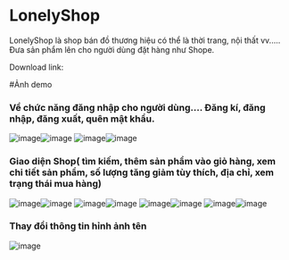 # LonelyShop
LonelyShop là shop bán đồ thương hiệu có thể là thời trang, nội thất vv..... Đưa sản phẩm lên cho người dùng đặt hàng như Shope.

Download link: 

#Ảnh demo 
### Về chức năng đăng nhập cho người dùng.... Đăng kí, đăng nhập, đăng xuất, quên mật khẩu.
![image](https://github.com/user-attachments/assets/b85c46b8-93e7-49b4-862d-7abd6bc1db41)![image](https://github.com/user-attachments/assets/94c58bb3-b706-4834-82b2-999a42c641db)
![image](https://github.com/user-attachments/assets/74b8fe11-7c6c-4572-8f77-ef8a82a651b5)![image](https://github.com/user-attachments/assets/32e20b11-dd2f-40f7-be03-9ce24a076af0)
### Giao diện Shop( tìm kiếm, thêm sản phẩm vào giỏ hàng, xem chi tiết sản phẩm, số lượng tăng giảm tùy thích, địa chỉ, xem trạng thái mua hàng)
![image](https://github.com/user-attachments/assets/34dfe4b5-dd16-483d-9eda-159812b3f164)![image](https://github.com/user-attachments/assets/d3608cb2-d505-4fd1-81dd-6299fa626bbe)
![image](https://github.com/user-attachments/assets/76b61a1a-1543-421c-b188-1aa142750975)![image](https://github.com/user-attachments/assets/02fade2f-b0c7-4009-9abc-b732287b6178)
![image](https://github.com/user-attachments/assets/6a9a6f86-f94b-4721-bc7b-664cf42beda6)![image](https://github.com/user-attachments/assets/5472d335-1fa9-4c3b-bfcc-c3b08199d26c)
![image](https://github.com/user-attachments/assets/257c72eb-a8d3-4fbb-ac06-a8f4db0e6fb9)![image](https://github.com/user-attachments/assets/e492bc7f-c01b-46cb-bf50-fb6a809152c4)
### Thay đổi thông tin hỉnh ảnh tên
![image](https://github.com/user-attachments/assets/7ce8a037-dbe4-4679-9d9d-0c767287df10)















